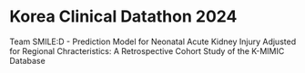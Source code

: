 # Korea Clinical Datathon 2024 

Team SMILE:D - Prediction Model for Neonatal Acute Kidney Injury Adjusted for Regional Chracteristics: A Retrospective Cohort Study of the K-MIMIC Database
